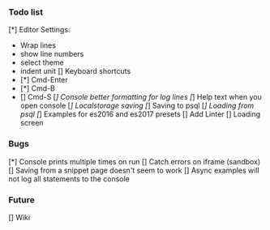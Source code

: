 ### Todo list

[*] Editor Settings:
  - Wrap lines
  - show line numbers
  - select theme
  - indent unit
[] Keyboard shortcuts
  - [*] Cmd-Enter
  - [*] Cmd-B
  - [] Cmd-S
[*] Console better formatting for log lines
[*] Help text when you open console
[*] Localstorage saving
[*] Saving to psql
[*] Loading from psql
[*] Examples for es2016 and es2017 presets
[] Add Linter
[] Loading screen

### Bugs

[*] Console prints multiple times on run
[] Catch errors on iframe (sandbox)
[] Saving from a snippet page doesn't seem to work
[] Async examples will not log all statements to the console

### Future

[] Wiki